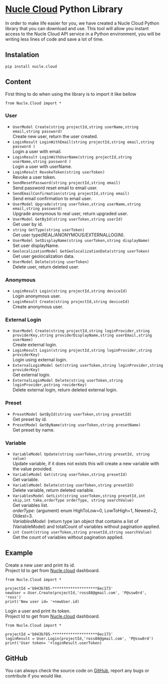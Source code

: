 # [Nucle Cloud](https://nucle.cloud) Python Library

In order to make life easier for you, we have created a Nucle Cloud Python library that you can download and use.
This tool will allow you instant access to the Nucle Cloud API service in a Python environment, you will be writing less lines of code and save a lot of time.

 
## Instalation 

`pip install nucle.cloud`


## Content
First thing to do when using the library is to import it like bellow

`from Nucle.Cloud import *`

### User
- `UserModel Create(string projectId,string userName,string email,string password)`  
Create new user, return the user created.  
-  `LoginResult LoginWithEmail(string projectId,string email,string password )`  
Login a user with email.  
-  `LoginResult LoginWithUserName(string projectId,string userName,string password )`  
Login a user with userName.  
- `LoginResult RevokeToken(string userToken)`  
 Revoke a user token.  
- `SendResetPassword(string projectId,string email)`    
Send password reset email to email user.  
- `SendEmailConfirmation(string projectId,string email)`  
Send email confirmation to email user.  
- `UserModel Upgrade(string userToken,string userName,string email,string password)`  
Upgrade anonymous to real user, return upgraded user.  
- `UserModel GetById(string userToken,string userId)`  
Get user by id.  
- `string GetType(string userToken)`  
Get user type(REAL/ANONYMOUS/EXTERNALLOGIN).  
- `UserModel SetDisplayName(string userToken,string displayName)`  
Set user displayName.  
- `GeolocalizationModel GetGeolocalizationData(string userToken)`  
Get user geolocalization data.  
 - `UserModel Delete(string userToken)`  
Delete user, return deleted user.  
 

### Anonymous 

    

 - `LoginResult Login(string projectId,string deviceId)`  
Login anonymous user.  
 - `LoginResult Create(string projectId,string deviceId)`  
Create anonymous user.  
### External Login

   
- `UserModel Create(string projectId,string loginProvider,string providerKey,string providerDisplayName,string userEmail,string userName)`  
Create external login.   
- `LoginResult Login(string projectId,string loginProvider,string providerKey)`  
Login using external login.  
- `ExternalLoginModel Get(string userToken,string loginProvider,string providerKey)`  
Get external login.  
- `ExternalLoginModel Delete(string userToken,string loginProvider,pstring roviderKey)`  
Delete external login, return deleted external login.  

### Preset
 - `PresetModel GetById(string userToken,string presetId)`  
Get preset by id.  
 - `PresetModel GetByName(string userToken,string presetName)`  
Get preset by name.  

### Variable

- `VariableModel Update(string userToken,string presetId, string value)`  
 Update variable, if it does not exists this will create a new variable with the value provided.  
- `VariableModel Get(string userToken,string presetId)`  
 Get variable.   
- `VariableModel Delete(string userToken,string presetId)`  
Delete variable, return deleted variable.  
- `VariablesModel GetList(string userToken,string presetId,int skip,int take,orderType orderType, string searchValue)`  
 Get variables list.  
 *orderType:* (argument) enum  HighToLow=0, LowToHigh=1, Newest=2, Oldest=3.   
 *VariablesModel:* (return type )an object that contains a list of (VariableModel) and totalCount of variables without pagination applied. 
- `int Count(string userToken,string presetId,string searchValue)`  
Get the count of variables without pagination applied.  

## Example

Create a new user and print its id.   
Project Id to get from [Nucle.cloud](https://nucle.cloud) dashboard.   
```
from Nucle.Cloud import *

projectId ='b943b785-********************8ec173'
newUser = User.Create(projectId,'ross88@gmail.com', 'P@ssw0rd', 'ross')
print('New user id= '+newUser.id)
```

Login a user and print its token.  
Project Id to get from [Nucle.cloud](https://nucle.cloud) dashboard.   
```
from Nucle.Cloud import *

projectId ='b943b785-********************8ec173'
loginResult = User.Login(projectId,'ross88@gmail.com', 'P@ssw0rd')
print('User token= '+loginResult.userToken)
```

## GitHub 

You can always check the source code on [GitHub](https://github.com/nuclecloud/python), report any bugs or contribute if you would like.

